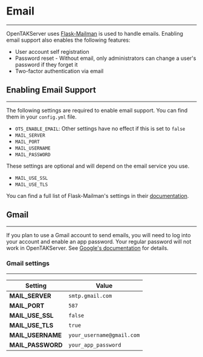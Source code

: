 # Email

***

OpenTAKServer uses [Flask-Mailman](https://github.com/waynerv/flask-mailman) is used to handle emails. 
Enabling email support also enables the following features:

- User account self registration
- Password reset - Without email, only administrators can change a user's password if they forget it
- Two-factor authentication via email

## Enabling Email Support

***

The following settings are required to enable email support. You can find them in your `config.yml` file.

- `OTS_ENABLE_EMAIL`: Other settings have no effect if this is set to `false`
- `MAIL_SERVER`
- `MAIL_PORT`
- `MAIL_USERNAME`
- `MAIL_PASSWORD`

These settings are optional and will depend on the email service you use.

- `MAIL_USE_SSL`
- `MAIL_USE_TLS`

You can find a full list of Flask-Mailman's settings in their [documentation](https://waynerv.github.io/flask-mailman/).

## Gmail

***

If you plan to use a Gmail account to send emails, you will need to log into your account and enable an app password. Your
regular password will not work in OpenTAKServer. See [Google's documentation](https://support.google.com/accounts/answer/185833?hl=en) 
for details.

### Gmail settings

***

| Setting           | Value                     |
|-------------------|---------------------------|
| **MAIL_SERVER**   | `smtp.gmail.com`          |
| **MAIL_PORT**     | `587`                     |
| **MAIL_USE_SSL**  | `false`                   |
| **MAIL_USE_TLS**  | `true`                    |
| **MAIL_USERNAME** | `your_username@gmail.com` |
| **MAIL_PASSWORD** | `your_app_password`       |
